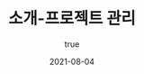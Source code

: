 ---
rank: 4
title: "소개-프로젝트 관리" 
date: '2021-08-04'
author:
    name: Yongwoon Jang
    picture: '../../public/images/profile.jpg'
header:
    시작 
    |종료 
    |직무 
    |소속 
    |직위 
    |한일 
rows:
    first:
        2013-07-15
        |2013-10-14
        |견습 
        |인재경영실
        |직원
        |Job rotation이라 쓰고, 어느 회사인지 알아간다. 로 읽는다.
    second:
        2013-10-15
        |2013-11-03
        |신입
        |인재경영실
        |매니저
        |견습시간이 끝난 상태. 동일하게 Job rotation을 하는 시기
    third:
        2013-11-04
        |2013-11-10
        |신입
        |IT사업지원팀
        |매니저
        |IT 조직이 어떤 일을 하는지 듣는 시기 였음. 당시, OSS 서비스에 대하여 배움 
    fourth:
        2013-11-11
        |2014-02-16
        |신입
        |BIT추진단 PMO담당 통합품질관리팀
        |매니저
        |Jira, Sharepoint를 이용해 Resourcemanagement를 하던 시기 
    fifth:
        2014-02-16
        |2014-05-28
        |신입
        |IT시스템개발단 PMO담당 통합품질관리팀
        |매니저
        |BIT(Business Information Transformation) 서비스 종료 후 사업 정리를 하던 시기(SW 라이선스 목록, 계약 목록 정리)
    sixth:
        2014-05-29
        |2014-12-10
        |신입
        |IT시스템개발단 PMO담당 프로젝트관리팀
        |매니저
        |첫 팀장님이 퇴사하고, 옆팀 팀장님이 관리를 하던 시기, 옆 팀 팀장님에게 짠하다는 소리를 들음.
    seventh:
        2014-12-11
        |2015-12-31
        |신입
        |차세대시스템개발단 차세대프로젝트담당 PMO팀
        |사원
        |수평적인 직급제가 "매니저"로 변경된다는 소리를 듣고 크게 실망했던 시기 
    eighth:
        2016-01-01
        |2017-01-15
        |대리
        |차세대시스템개발단 차세대프로젝트담당 PMO팀
        |대리
        |처음으로 진급을 하였던 시기, 2016년에 같이 일한 형이 패스트캠퍼스에서 공부한다면 퇴사를 한 시기 <br/>
        이스라엘 A사와 본격적으로 계약 관련 건으로 협상을 하였고, 계약 조항 및 각 항목을 일일이 확인했던 시기 
    nineth:
        2017-01-16
        |2018-11-27
        |대리
        |공통플랫폼담당 과금결제플랫폼팀
        |대리
        |이스라엘 A사를 아웃소싱하였고, 결제 플랫폼 인프라와 AP를 관리하던 시기
    tenth:
        2017-01-16
        |2018-11-27
        |대리
        |RPA vTF(겸직)
        |대리 
        |RPA를 적용해 로밍 인보이스 분석 기능을 적용한 시기(OCR)
    eleventh:
        2018-04-30
        |2018-11-18
        |대리
        |블록체인IT추진 TF(겸직)
        |대리
        |블록체인 관련 Project 관리를 본격적으로 진행(Korea, China, Japan 통신사가 가지고 있는, 통신 정보를 블록체인으로 관리)
    twelfth:
        2018-11-28
        |2020-01-31
        |대리
        |Cloud플랫폼개발팀
        |대리
        |CloudPlatform(CloudStack)에 대한 UI를 개발
    thirteenth:
        2020-02-01
        |Current
        |과장
        |Cloud플랫폼개발팀
        |과장
        |신규 서비스를 개발하고, Cloud플랫폼 자체에 대하여 알아감. Cloud Billing 관리 역할을 수행함.
    fourteenth:
        2020-09-14
        |2020-12-10
        |과장
        |Cloud Pilot분과(겸직)
        |과장
        |담당 내 블로그 작성
---